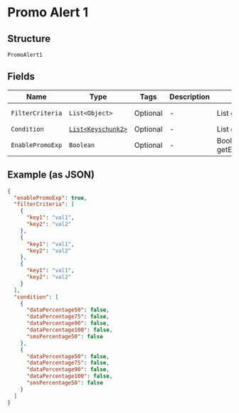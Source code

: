 
# Promo Alert 1

## Structure

`PromoAlert1`

## Fields

| Name | Type | Tags | Description | Getter | Setter |
|  --- | --- | --- | --- | --- | --- |
| `FilterCriteria` | `List<Object>` | Optional | - | List<Object> getFilterCriteria() | setFilterCriteria(List<Object> filterCriteria) |
| `Condition` | [`List<Keyschunk2>`](../../doc/models/keyschunk-2.md) | Optional | - | List<Keyschunk2> getCondition() | setCondition(List<Keyschunk2> condition) |
| `EnablePromoExp` | `Boolean` | Optional | - | Boolean getEnablePromoExp() | setEnablePromoExp(Boolean enablePromoExp) |

## Example (as JSON)

```json
{
  "enablePromoExp": true,
  "filterCriteria": [
    {
      "key1": "val1",
      "key2": "val2"
    },
    {
      "key1": "val1",
      "key2": "val2"
    },
    {
      "key1": "val1",
      "key2": "val2"
    }
  ],
  "condition": [
    {
      "dataPercentage50": false,
      "dataPercentage75": false,
      "dataPercentage90": false,
      "dataPercentage100": false,
      "smsPercentage50": false
    },
    {
      "dataPercentage50": false,
      "dataPercentage75": false,
      "dataPercentage90": false,
      "dataPercentage100": false,
      "smsPercentage50": false
    }
  ]
}
```

